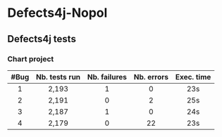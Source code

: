 # Defects4j-Nopol

## Defects4j tests

### Chart project

| #Bug | Nb. tests run | Nb. failures | Nb. errors | Exec. time |
|:----:|:-------------:|:------------:|:----------:|:----------:|
| 1         | 2,193         | 1            | 0          | 23s        |
| 2    | 2,191         | 0            | 2          | 25s        |
| 3    | 2,187         | 1            | 0          | 24s        |
| 4    | 2,179         | 0            | 22         | 23s        |
